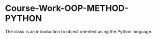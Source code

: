 # Course-Work-OOP-METHOD-PYTHON
The class is an introduction to object oriented using the Python language.

